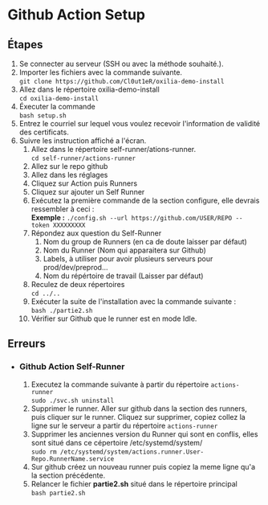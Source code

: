 # Github Action Setup

## Étapes

1. Se connecter au serveur (SSH ou avec la méthode souhaité.).
2. Importer les fichiers avec la commande suivante.<br>
`git clone https://github.com/Cl0ut1eR/oxilia-demo-install`
3. Allez dans le répertoire oxilia-demo-install<br>
`cd oxilia-demo-install`
4. Éxecuter la commande <br>`bash setup.sh`
5. Entrez le courriel sur lequel vous voulez recevoir l'information de validité des certificats.
6. Suivre les instruction affiché a l'écran.
    1. Allez dans le répertoire self-runner/ations-runner.<br> 
    `cd self-runner/actions-runner`
    2. Allez sur le repo github
    3. Allez dans les réglages
    4. Cliquez sur Action puis Runners
    5. Cliquez sur ajouter un Self Runner
    6. Exécutez la première commande de la section configure, elle devrais ressembler à ceci :
    <br><b>Exemple :</b> 
    `./config.sh --url https://github.com/USER/REPO --token XXXXXXXXX` 
    7. Répondez aux question du Self-Runner
        1. Nom du group de Runners (en ca de doute laisser par défaut)
        2. Nom du Runner (Nom qui apparaitera sur Github)
        3. Labels, à utiliser pour avoir plusieurs serveurs pour prod/dev/preprod...
        4. Nom du répértoire de travail (Laisser par défaut)
    8. Reculez de deux répertoires<br>
    `cd ../..`
    9. Exécuter la suite de l'installation avec la commande suivante :<br>
    `bash ./partie2.sh`
    10. Vérifier sur Github que le runner est en mode Idle.

## Erreurs
* ### Github Action Self-Runner
    1. Executez la commande suivante à partir du répertoire `actions-runner`<br>
    `sudo ./svc.sh uninstall`
    2. Supprimer le runner. Aller sur github dans la section des runners, puis cliquer sur le runner. Cliquez sur supprimer, copiez collez la ligne sur le serveur a partir du répertoire `actions-runner`
    3. Supprimer les anciennes version du Runner qui sont en conflis, elles sont situé dans ce cépertoire /etc/systemd/system/ <br>
    `sudo rm /etc/systemd/system/actions.runner.User-Repo.RunnerName.service`
    4. Sur github créez un nouveau runner puis copiez la meme ligne qu'a la section précédente.
    5. Relancer le fichier **partie2.sh** situé dans le répertoire principal <br>
    `bash partie2.sh`
